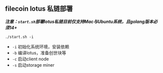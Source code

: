 ## filecoin lotus 私链部署

***注意：`start.sh`部署lotus私链目前仅支持Mac与Ubuntu系统，且golang版本必须14+***

```
./start.sh -i
```

* `-i` 初始化系统环境，安装依赖
* `-b` 编译lotus，准备创世块等
* `-c` 启动client node
* `-s` 启动storage miner
